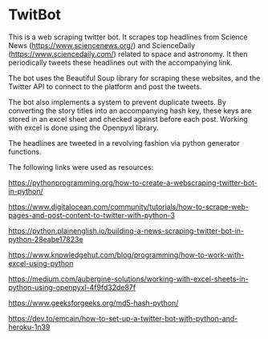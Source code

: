 # TwitBot

This is a web scraping twitter bot. It scrapes top headlines from Science News (https://www.sciencenews.org/) and ScienceDaily (https://www.sciencedaily.com/) related to space and astronomy. It then periodically tweets these headlines out with the accompanying link.

The bot uses the Beautiful Soup library for scraping these websites, and the Twitter API to connect to the platform and post the tweets.

The bot also implements a system to prevent duplicate tweets. By converting the story titles into an accompanying hash key, these keys are stored in an excel sheet and checked against before each post. Working with excel is done using the Openpyxl library.

The headlines are tweeted in a revolving fashion via python generator functions.

The following links were used as resources:

https://pythonprogramming.org/how-to-create-a-webscraping-twitter-bot-in-python/

https://www.digitalocean.com/community/tutorials/how-to-scrape-web-pages-and-post-content-to-twitter-with-python-3

https://python.plainenglish.io/building-a-news-scraping-twitter-bot-in-python-28eabe17823e

https://www.knowledgehut.com/blog/programming/how-to-work-with-excel-using-python

https://medium.com/aubergine-solutions/working-with-excel-sheets-in-python-using-openpyxl-4f9fd32de87f

https://www.geeksforgeeks.org/md5-hash-python/

https://dev.to/emcain/how-to-set-up-a-twitter-bot-with-python-and-heroku-1n39
